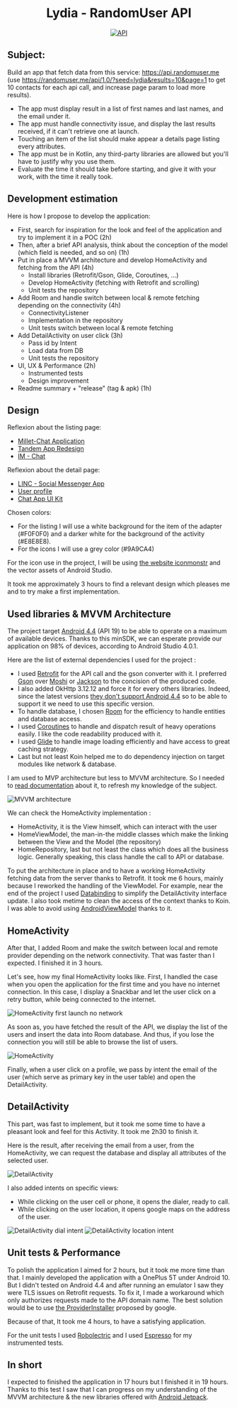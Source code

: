 <h1 align="center">Lydia - RandomUser API</h1>

<p align="center">
  <a href="https://android-arsenal.com/api?level=19"><img alt="API" src="https://img.shields.io/badge/API-19%2B-brightgreen.svg?style=flat"/></a>
</p>

## Subject:

Build an app that fetch data from this service: https://api.randomuser.me (use https://randomuser.me/api/1.0/?seed=lydia&results=10&page=1 to get 10 contacts for each api call, and increase page param to load more results).

- The app must display result in a list of first names and last names, and the email under it.
- The app must handle connectivity issue, and display the last results received, if it can't retrieve one at launch.
- Touching an item of the list should make appear a details page listing every attributes.
- The app must be in Kotlin, any third-party libraries are allowed but you'll have to justify why you use them.
- Evaluate the time it should take before starting, and give it with your work, with the time it really took.


## Development estimation

Here is how I propose to develop the application: 

- First, search for inspiration for the look and feel of the application and try to implement it in a POC (2h)
- Then, after a brief API analysis, think about the conception of the model (which field is needed, and so on) (1h)
- Put in place a MVVM architecture and develop HomeActivity and fetching from the API (4h)
  - Install libraries (Retrofit/Gson, Glide, Coroutines, ...)
  - Develop HomeActivity (fetching with Retrofit and scrolling)
  - Unit tests the repository
- Add Room and handle switch between local & remote fetching depending on the connectivity (4h)
  - ConnectivityListener
  - Implementation in the repository
  - Unit tests switch between local & remote fetching
- Add DetailActivity on user click (3h) 
  - Pass id by Intent
  - Load data from DB
  - Unit tests the repository
- UI, UX & Performance (2h)
  - Instrumented tests
  - Design improvement
- Readme summary + "release" (tag & apk) (1h)


## Design

Reflexion about the listing page:
- [Millet-Chat Application](https://www.behance.net/gallery/103978981/Millet-Chat-Application?tracking_source=search_projects_recommended%7Cchat%20application%20user%20listing)
- [Tandem App Redesign](https://www.behance.net/gallery/103406949/Tandem-App-Redesign?tracking_source=search_projects_recommended%7Cchat%20application)
- [IM - Chat](https://www.behance.net/gallery/68932769/IM-Chat?tracking_source=search_projects_recommended%7Cchat%20application)

Reflexion about the detail page:
- [LINC - Social Messenger App](https://www.behance.net/gallery/69090631/LINC-Social-Messenger-App)
- [User profile](https://www.behance.net/gallery/55595531/User-profile?tracking_source=search_projects_recommended%7CEdit%20profile%20screen)
- [Chat App UI Kit](https://www.behance.net/gallery/103192515/Chat-App-UI-Kit?tracking_source=search_projects_recommended%7Cchat%20application)

Chosen colors:
- For the listing I will use a white background for the item of the adapter (#F0F0F0) and a darker white for the background of the activity (#E8E8E8).
- For the icons I will use a grey color (#9A9CA4)

For the icon use in the project, I will be using [the website iconmonstr](https://iconmonstr.com/) and the vector assets of Android Studio.

It took me approximately 3 hours to find a relevant design which pleases me and to try make a first implementation.


## Used libraries & MVVM Architecture

The project target [Android 4.4](https://en.wikipedia.org/wiki/Android_KitKat) (API 19) to be able to operate on a maximum of available devices. Thanks to this 
minSDK, we can esperate provide our application on 98% of devices, according to Android Studio 4.0.1.

Here are the list of external dependencies I used for the project : 

- I used [Retrofit](https://github.com/square/retrofit) for the API call and the gson converter with it. I preferred [Gson](https://github.com/google/gson) over [Moshi](https://github.com/square/moshi) or [Jackson](https://github.com/FasterXML/jackson) to the concision of the produced code.
- I also added OkHttp 3.12.12 and force it for every others libraries. Indeed, since the latest versions [they don't support Android 4.4](https://medium.com/square-corner-blog/okhttp-3-13-requires-android-5-818bb78d07ce) so to be able to support it we need to use this specific version. 
- To handle database, I chosen [Room](https://developer.android.com/topic/libraries/architecture/room) for the efficiency to handle entities and database access.
- I used [Coroutines](https://kotlinlang.org/docs/reference/coroutines-overview.html) to handle and dispatch result of heavy operations easily. I like the code readability produced with it.
- I used [Glide](https://github.com/bumptech/glide) to handle image loading efficiently and have access to great caching strategy.
- Last but not least Koin helped me to do dependency injection on target modules like network & database.

I am used to MVP architecture but less to MVVM architecture. So I needed to [read documentation](https://developer.android.com/jetpack/guide) about it, to refresh my 
knowledge of the subject. 

![MVVM architecture](https://github.com/1ud0v1c/lydia-random-user/raw/master/data/mvvm-architecture.png)

We can check the HomeActivity implementation :
- HomeActivity, it is the View himself, which can interact with the user
- HomeViewModel, the man-in-the middle classes which make the linking between the View and the Model (the repository)
- HomeRepository, last but not least the class which does all the business logic. Generally speaking, this class handle the call to API or database.

To put the architecture in place and to have a working HomeActivity fetching data from the server thanks to Retrofit. It took me 6 hours, mainly because I reworked 
the handling of the ViewModel. For example, near the end of the project I used [Databinding](https://developer.android.com/topic/libraries/data-binding) to simplify 
the DetailActivity interface update. I also took metime to clean the access of the context thanks to Koin. I was able to avoid using [AndroidViewModel](https://developer.android.com/reference/android/arch/lifecycle/AndroidViewModel) thanks to it.


## HomeActivity

After that, I added Room and make the switch between local and remote provider depending on the network connectivity. That was faster than I expected. I finished it 
in 3 hours.

Let's see, how my final HomeActivity looks like. First, I handled the case when you open the application for the first time and you have no internet connection. In this case, I display a Snackbar and let the user click on a retry button, while being connected to the internet.

![HomeActivity first launch no network](https://github.com/1ud0v1c/lydia-random-user/raw/master/data/home_activity_first_launch_no_network.png)

As soon as, you have fetched the result of the API, we display the list of the users and insert the data into Room database. And thus, if you lose the connection 
you will still be able to browse the list of users. 

![HomeActivity](https://github.com/1ud0v1c/lydia-random-user/raw/master/data/home_activity.png)

Finally, when a user click on a profile, we pass by intent the email of the user (which serve as primary key in the user table) and open the DetailActivity. 


## DetailActivity

This part, was fast to implement, but it took me some time to have a pleasant look and feel for this Activity. It took me 2h30 to finish it. 

Here is the result, after receiving the email from a user, from the HomeActivity, we can request the database and display all attributes of the selected user.

![DetailActivity](https://github.com/1ud0v1c/lydia-random-user/raw/master/data/detail_activity.png)

I also added intents on specific views:
- While clicking on the user cell or phone, it opens the dialer, ready to call. 
- While clicking on the user location, it opens google maps on the address of the user.

![DetailActivity dial intent](https://github.com/1ud0v1c/lydia-random-user/raw/master/data/dial_intent.png)
![DetailActivity location intent](https://github.com/1ud0v1c/lydia-random-user/raw/master/data/map_intent.png.png)


## Unit tests & Performance

To polish the application I aimed for 2 hours, but it took me more time than that. I mainly developed the application with a OnePlus 5T under Android 10. But I didn't 
tested on Android 4.4 and after running an emulator I saw they were TLS issues on Retrofit requests. To fix it, I made a workaround which only authorizes requests made 
to the API domain name. The best solution would be to use [the ProviderInstaller](https://medium.com/tech-quizlet/working-with-tls-1-2-on-android-4-4-and-lower-f4f5205629a) proposed by google. 

Because of that, It took me 4 hours, to have a satisfying application.

For the unit tests I used [Robolectric](https://github.com/robolectric/robolectric) and I used [Espresso](https://developer.android.com/training/testing/espresso) for my instrumented tests.


## In short 

I expected to finished the application in 17 hours but I finished it in 19 hours. Thanks to this test I saw that I can progress on my understanding of the MVVM 
architecture & the new libraries offered with [Android Jetpack](https://developer.android.com/jetpack).
